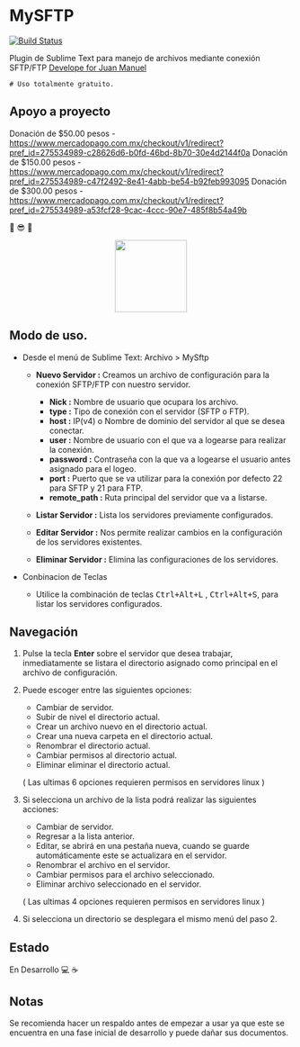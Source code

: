 MySFTP
================

[![Build Status](https://img.shields.io/travis/SublimeLinter/SublimeLinter/master.svg)](https://github.com/icjmaa/MySFTP)

Plugin de Sublime Text para manejo de archivos mediante conexión SFTP/FTP [Develope for Juan Manuel](https://github.com/icjmaa)
    
    # Uso totalmente gratuito.

Apoyo a proyecto
------------------
Donación de $50.00 pesos - https://www.mercadopago.com.mx/checkout/v1/redirect?pref_id=275534989-c28626d6-b0fd-46bd-8b70-30e4d2144f0a
Donación de $150.00 pesos - https://www.mercadopago.com.mx/checkout/v1/redirect?pref_id=275534989-c47f2492-8e41-4abb-be54-b92feb993095
Donación de $300.00 pesos - https://www.mercadopago.com.mx/checkout/v1/redirect?pref_id=275534989-a53fcf28-9cac-4ccc-90e7-485f8b54a49b


:muscle: :sunglasses: :punch:
<p align="center"><img src ="https://upload.wikimedia.org/wikipedia/en/d/d2/Sublime_Text_3_logo.png" width="128px"/></p>

Modo de uso.
-------------------

- Desde el menú de Sublime Text: Archivo > MySftp
    - **Nuevo Servidor :** Creamos un archivo de configuración para la conexión SFTP/FTP con nuestro servidor.
        - **Nick :** Nombre de usuario que ocupara los archivo.
        - **type :** Tipo de conexión con el servidor (SFTP o FTP).
        - **host :** IP(v4) o Nombre de dominio del servidor al que se desea conectar.
        - **user :** Nombre de usuario con el que va a logearse para realizar la conexión.
        - **password :** Contraseña con la que va a logearse el usuario antes asignado para el logeo.
        - **port :** Puerto que se va utilizar para la conexión por defecto 22 para SFTP y 21 para FTP.
        - **remote_path :** Ruta principal del servidor que va a listarse.

    - **Listar Servidor :** Lista los servidores previamente configurados. 
    - **Editar Servidor :** Nos permite realizar cambios en la configuración de los servidores existentes.
    - **Eliminar Servidor :** Elimina las configuraciones de los servidores.

- Conbinacion de Teclas
    - Utilice la combinación de teclas <kbd>Ctrl+Alt+L</kbd> , <kbd>Ctrl+Alt+S</kbd>, para listar los servidores configurados.

## Navegación

1. Pulse la tecla **Enter** sobre el servidor que desea trabajar, inmediatamente se listara el directorio asignado como principal en el archivo de configuración.
2. Puede escoger entre las siguientes opciones:
    - Cambiar de servidor.
    - Subir de nivel el directorio actual.
    - Crear un archivo nuevo en el directorio actual.
    - Crear una nueva carpeta en el directorio actual.
    - Renombrar el directorio actual.
    - Cambiar permisos al directorio actual.
    - Eliminar eliminar el directorio actual.
    
    \( Las ultimas 6 opciones requieren permisos en servidores linux \)
3. Si selecciona un archivo de la lista podrá realizar las siguientes acciones:
    - Cambiar de servidor.
    - Regresar a la lista anterior.
    - Editar, se abrirá en una pestaña nueva, cuando se guarde automáticamente este se actualizara en el servidor.
    - Renombrar el archivo en el servidor.
    - Cambiar permisos para el archivo seleccionado.
    - Eliminar archivo seleccionado en el servidor.
    
    \( Las ultimas 4 opciones requieren permisos en servidores linux \)
4. Si selecciona un directorio se desplegara el mismo menú del paso 2.

Estado
-------------------

En Desarrollo :computer: :coffee:

Notas
-------------------

Se recomienda hacer un respaldo antes de empezar a usar ya que este se encuentra en una fase inicial de desarrollo y puede dañar sus documentos.
